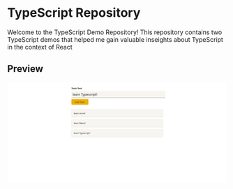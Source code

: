 # TypeScript Repository

Welcome to the TypeScript Demo Repository! This repository contains two TypeScript demos that helped me gain valuable inseights about TypeScript in the context of React

## Preview

![Demo Screenshot](image.png)
